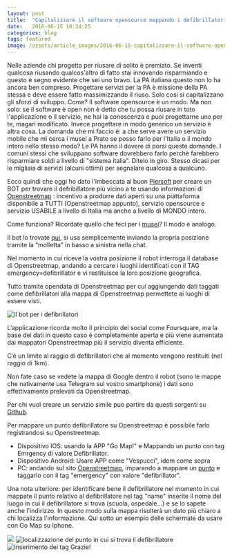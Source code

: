 ```yaml
---
layout: post
title:  "Capitalizzare il software opensource mappando i defibrillatori su Openstreetmap"
date:   2016-06-15 10:34:25
categories: blog
tags: featured
image: /assets/article_images/2016-06-15-capitalizzare-il-software-opensource-mappando-i-defribillatori-su-openstreetmap/0.jpg
---
```


Nelle aziende chi progetta per riusare di solito è premiato. Se inventi qualcosa riusando qualcos'altro di fatto stai innovando risparmiando e questo è segno evidente che sei uno bravo.
La PA italiana questo non lo ha ancora ben compreso. Progettare servizi per la PA è missione della PA stessa e deve essere fatto massimizzando il riuso. Solo cosi si capitalizzano gli sforzi di sviluppo. Come? Il software opensource è un modo. Ma non solo: se il software è open non è detto che tu possa riusare in toto l'applicazione o il servizio, ne hai la conoscenza e puoi progettarne uno per te, magari modificato. Invece progettare in modo generico un servizio è altra cosa. La domanda che mi faccio è: a che serve avere un servizio mobile che mi cerca i musei a Prato se posso farlo per l'Italia o il mondo intero nello stesso modo? Le PA hanno il dovere di porsi queste domande. I comuni stessi che sviluppano software dovrebbero farlo perchè farebbero risparmiare soldi a livello di "sistema italia". Ditelo in giro. Stesso dicasi per le migliaia di servizi (alcuni ottimi) per segnalare qualcosa a qualcuno.

Ecco quindi che oggi ho dato l'imbeccata al buon [Piersoft](https://twitter.com/Piersoft) per creare un BOT per trovare il defribillatore più vicino a te usando informazioni di [Openstreetmap](www.openstreemap.org) : incentivo a produrre dati aperti su una piattaforma disponibile a TUTTI (Openstreetmap appunto), servizio opensource e servizio USABILE a livello di Italia ma anche a livello di MONDO intero.

Come funziona? Ricordate quello che feci per i [musei](http://pratosmart.teo-soft.com/trovare-musei-vicini-a-te-con-telegram-e-openstreetmap/)? Il modo è analogo.

Il bot lo trovate [qui](https://telegram.me/defibrillatoribot), si usa semplicemente inviando la propria posizione tramite la “molletta” in basso a sinistra nella chat.

Nel momento in cui riceve la vostra posizione il robot interroga il database di Openstreetmap, andando a cercare i luoghi identificati con il TAG emergency=defibrillator e vi restituisce la loro posizione geografica.

Tutto tramite opendata di Openstreetmap per cui aggiungendo dati taggati come defibrillatori alla mappa di Openstreetmap permettete ai luoghi di essere visti.

![il bot per i defibrillatori](/assets/article_images/2016-06-15-capitalizzare-il-software-opensource-mappando-i-defribillatori-su-openstreetmap/1.png)

L’applicazione ricorda molto il principio dei social come Foursquare, ma la base dei dati in questo caso è completamente aperta e più viene aumentata dai mappatori Openstreetmap più il servizio diventa efficiente.

C’è un limite al raggio di defibrillatori che al momento vengono restituiti (nel raggio di 1km).

Non fate caso se vedete la mappa di Google dentro il robot (sono le mappe che nativamente usa Telegram sul vostro smartphone) i dati sono effettivamente prelevati da Openstreetmap.

Per chi vuol creare un servizio simile può partire da questi sorgenti su [Github](https://github.com/iltempe/TelegramMusei).

Per mappare un punto defibrillatore su Openstreetmap è possibile farlo registrandosi su Openstreetmap.

- Dispositivo IOS: usando la APP "Go Map!" e Mappando un punto con tag Emrgency di valore Defibrillator.
- Dispositivo Android: Usare APP come "Vespucci", idem come sopra
- PC: andando sul sito [Openstreetmap](wwww.openstreetmap.org), imparando a mappare un [punto](http://wiki.openstreetmap.org/wiki/IT:Elementi) e taggarlo con il tag "emergency" con valore "defibrillator".

Una nota ulteriore: per identificare bene il defibrillatore nel momento in cui mappate il punto relativo al defibrillatore nel tag "name" inserite il nome del luogo in cui il defibrillatore si trova (scuola, ospedale...) e se lo sapete anche l'indirizzo. In questo modo sulla mappa risulterà un dato più chiaro a chi localizza l'informazione. Qui sotto un esempio delle schermate da usare con Go Map su Iphone.

![](/assets/article_images/2016-06-15-capitalizzare-il-software-opensource-mappando-i-defribillatori-su-openstreetmap/2.jpg)
![localizzazione del punto in cui si trova il defibrillatore](/assets/article_images/2016-06-15-capitalizzare-il-software-opensource-mappando-i-defribillatori-su-openstreetmap/3.jpg)
![inserimento dei tag](/assets/article_images/2016-06-15-capitalizzare-il-software-opensource-mappando-i-defribillatori-su-openstreetmap/4.jpg)
Grazie!

